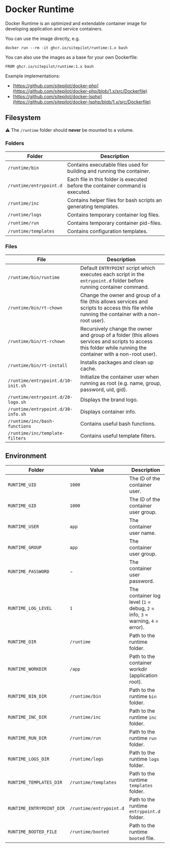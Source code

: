 # Docker Runtime

Docker Runtime is an optimized and extendable container image for developing application and service containers.

You can use the image directly, e.g.

```
docker run --rm -it ghcr.io/sitepilot/runtime:1.x bash
```

You can also use the images as a base for your own Dockerfile:

```
FROM ghcr.io/sitepilot/runtime:1.x bash
```

Example implementations:

* [https://github.com/sitepilot/docker-php](https://github.com/sitepilot/docker-php/blob/1.x/src/Dockerfile)
* [https://github.com/sitepilot/docker-lsphp](https://github.com/sitepilot/docker-lsphp/blob/1.x/src/Dockerfile)

## Filesystem

⚠️ The `/runtime` folder should **never** be mounted to a volume.

### Folders

| Folder                  | Description                                                                    |
|-------------------------|--------------------------------------------------------------------------------|
| `/runtime/bin`          | Contains executable files used for building and running the container.         |
| `/runtime/entrypoint.d` | Each file in this folder is executed before the container command is executed. |
| `/runtime/inc`          | Contains helper files for bash scripts an generating templates.                |
| `/runtime/logs`         | Contains temporary container log files.                                        |
| `/runtime/run`          | Contains temporary container pid-files.                                        |
| `/runtime/templates`    | Contains configuration templates.                                              |

### Files

| File                               | Description                                                                                                                                                   |
|------------------------------------|---------------------------------------------------------------------------------------------------------------------------------------------------------------|
| `/runtime/bin/runtime`             | Default `ENTRYPOINT` script which executes each script in the `entrypoint.d` folder before running container command.                                         |
| `/runtime/bin/rt-chown`            | Change the owner and group of a file (this allows services and scripts to access this file while running the container with a non-root user).                 |
| `/runtime/bin/rt-rchown`           | Recursively change the owner and group of a folder (this allows services and scripts to access this folder while running the container with a non-root user). |
| `/runtime/bin/rt-install`          | Installs packages and clean up cache.                                                                                                                         |
| `/runtime/entrypoint.d/10-init.sh` | Initialize the container user when running as root (e.g. name, group, password, uid, gid).                                                                    |
| `/runtime/entrypoint.d/20-logo.sh` | Displays the brand logo.                                                                                                                                      |
| `/runtime/entrypoint.d/30-info.sh` | Displays container info.                                                                                                                                      |
| `/runtime/inc/bash-functions`      | Contains useful bash functions.                                                                                                                               |
| `/runtime/inc/template-filters`    | Contains useful template filters.                                                                                                                             |

## Environment

| Folder                   | Value                   | Description                                                                    |
|--------------------------|-------------------------|--------------------------------------------------------------------------------|
| `RUNTIME_UID`            | `1000`                  | The ID of the container user.                                                  |
| `RUNTIME_GID`            | `1000`                  | The ID of the container user group.                                            |
| `RUNTIME_USER`           | `app`                   | The container user name.                                                       |
| `RUNTIME_GROUP`          | `app`                   | The container user group.                                                      |
| `RUNTIME_PASSWORD`       | -                       | The container user password.                                                   |
| `RUNTIME_LOG_LEVEL`      | `1`                     | The container log level (`1` = debug, `2` = info, `3` = warning, `4` = error). |
| `RUNTIME_DIR`            | `/runtime`              | Path to the runtime folder.                                                    |
| `RUNTIME_WORKDIR`        | `/app`                  | Path to the container workdir (application root).                              |
| `RUNTIME_BIN_DIR`        | `/runtime/bin`          | Path to the runtime `bin` folder.                                              |
| `RUNTIME_INC_DIR`        | `/runtime/inc`          | Path to the runtime `inc` folder.                                              |
| `RUNTIME_RUN_DIR`        | `/runtime/run`          | Path to the runtime `run` folder.                                              |
| `RUNTIME_LOGS_DIR`       | `/runtime/logs`         | Path to the runtime `logs` folder.                                             |
| `RUNTIME_TEMPLATES_DIR`  | `/runtime/templates`    | Path to the runtime `templates` folder.                                        |
| `RUNTIME_ENTRYPOINT_DIR` | `/runtime/entrypoint.d` | Path to the runtime `entrypoint.d` folder.                                     |
| `RUNTIME_BOOTED_FILE`    | `/runtime/booted`       | Path to the runtime `booted` file.                                             |
